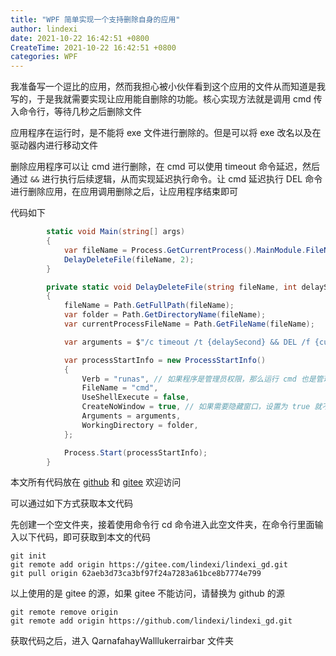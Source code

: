 ```yaml
---
title: "WPF 简单实现一个支持删除自身的应用"
author: lindexi
date: 2021-10-22 16:42:51 +0800
CreateTime: 2021-10-22 16:42:51 +0800
categories: WPF
---
```


我准备写一个逗比的应用，然而我担心被小伙伴看到这个应用的文件从而知道是我写的，于是我就需要实现让应用能自删除的功能。核心实现方法就是调用 cmd 传入命令行，等待几秒之后删除文件

<!--more-->


<!-- 发布 -->


应用程序在运行时，是不能将 exe 文件进行删除的。但是可以将 exe 改名以及在驱动器内进行移动文件

删除应用程序可以让 cmd 进行删除，在 cmd 可以使用 timeout 命令延迟，然后通过 `&&` 进行执行后续逻辑，从而实现延迟执行命令。让 cmd 延迟执行 DEL 命令进行删除应用，在应用调用删除之后，让应用程序结束即可
 
代码如下

```csharp
        static void Main(string[] args)
        {
            var fileName = Process.GetCurrentProcess().MainModule.FileName;
            DelayDeleteFile(fileName, 2);
        }

        private static void DelayDeleteFile(string fileName, int delaySecond = 2)
        {
            fileName = Path.GetFullPath(fileName);
            var folder = Path.GetDirectoryName(fileName);
            var currentProcessFileName = Path.GetFileName(fileName);

            var arguments = $"/c timeout /t {delaySecond} && DEL /f {currentProcessFileName} ";

            var processStartInfo = new ProcessStartInfo()
            {
                Verb = "runas", // 如果程序是管理员权限，那么运行 cmd 也是管理员权限
                FileName = "cmd",
                UseShellExecute = false,
                CreateNoWindow = true, // 如果需要隐藏窗口，设置为 true 就不显示窗口
                Arguments = arguments,
                WorkingDirectory = folder,
            };

            Process.Start(processStartInfo);
        }
```


本文所有代码放在 [github](https://github.com/lindexi/lindexi_gd/tree/62aeb3d73ca3bf97f24a7283a61bce8b7774e799/QarnafahayWalllukerrairbar) 和 [gitee](https://gitee.com/lindexi/lindexi_gd/tree/62aeb3d73ca3bf97f24a7283a61bce8b7774e799/QarnafahayWalllukerrairbar) 欢迎访问

可以通过如下方式获取本文代码

先创建一个空文件夹，接着使用命令行 cd 命令进入此空文件夹，在命令行里面输入以下代码，即可获取到本文的代码

```
git init
git remote add origin https://gitee.com/lindexi/lindexi_gd.git
git pull origin 62aeb3d73ca3bf97f24a7283a61bce8b7774e799
```

以上使用的是 gitee 的源，如果 gitee 不能访问，请替换为 github 的源

```
git remote remove origin
git remote add origin https://github.com/lindexi/lindexi_gd.git
```

获取代码之后，进入 QarnafahayWalllukerrairbar 文件夹

